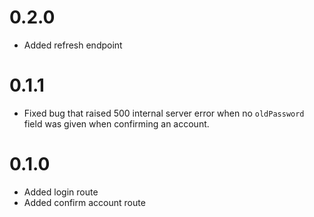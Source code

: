 # 0.2.0
- Added refresh endpoint

# 0.1.1
- Fixed bug that raised 500 internal server error when no `oldPassword` field was given when confirming an account.

# 0.1.0
- Added login route
- Added confirm account route
